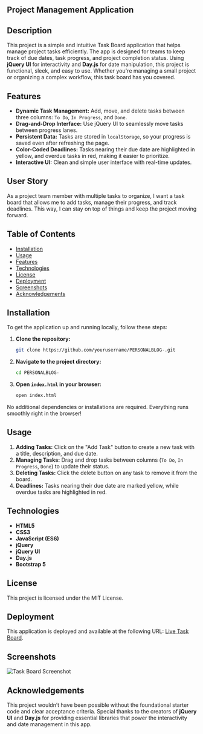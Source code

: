 ## Project Management Application

## Description

This project is a simple and intuitive Task Board application that helps manage project tasks efficiently. The app is designed for teams to keep track of due dates, task progress, and project completion status. Using **jQuery UI** for interactivity and **Day.js** for date manipulation, this project is functional, sleek, and easy to use. Whether you're managing a small project or organizing a complex workflow, this task board has you covered.

## Features

- **Dynamic Task Management:** Add, move, and delete tasks between three columns: `To Do`, `In Progress`, and `Done`.
- **Drag-and-Drop Interface:** Use jQuery UI to seamlessly move tasks between progress lanes.
- **Persistent Data:** Tasks are stored in `localStorage`, so your progress is saved even after refreshing the page.
- **Color-Coded Deadlines:** Tasks nearing their due date are highlighted in yellow, and overdue tasks in red, making it easier to prioritize.
- **Interactive UI:** Clean and simple user interface with real-time updates.

## User Story

As a project team member with multiple tasks to organize, I want a task board that allows me to add tasks, manage their progress, and track deadlines. This way, I can stay on top of things and keep the project moving forward.

## Table of Contents

- [Installation](#installation)
- [Usage](#usage)
- [Features](#features)
- [Technologies](#technologies)
- [License](#license)
- [Deployment](#deployment)
- [Screenshots](#screenshots)
- [Acknowledgements](#acknowledgements)

## Installation

To get the application up and running locally, follow these steps:

1. **Clone the repository:**
   ```bash
   git clone https://github.com/yourusername/PERSONALBLOG-.git
   ```
2. **Navigate to the project directory:**
   ```bash
   cd PERSONALBLOG-
   ```
3. **Open `index.html` in your browser:**
   ```bash
   open index.html
   ```

No additional dependencies or installations are required. Everything runs smoothly right in the browser!

## Usage

1. **Adding Tasks:** Click on the "Add Task" button to create a new task with a title, description, and due date.
2. **Managing Tasks:** Drag and drop tasks between columns (`To Do`, `In Progress`, `Done`) to update their status.
3. **Deleting Tasks:** Click the delete button on any task to remove it from the board.
4. **Deadlines:** Tasks nearing their due date are marked yellow, while overdue tasks are highlighted in red.

## Technologies

- **HTML5**
- **CSS3**
- **JavaScript (ES6)**
- **jQuery**
- **jQuery UI**
- **Day.js**
- **Bootstrap 5**

## License

This project is licensed under the MIT License.

## Deployment

This application is deployed and available at the following URL: [Live Task Board](https://yourusername.github.io/PERSONALBLOG-/).

## Screenshots

![Task Board Screenshot](./assets/images/taskboard-screenshot.png)

## Acknowledgements

This project wouldn’t have been possible without the foundational starter code and clear acceptance criteria. Special thanks to the creators of **jQuery UI** and **Day.js** for providing essential libraries that power the interactivity and date management in this app.